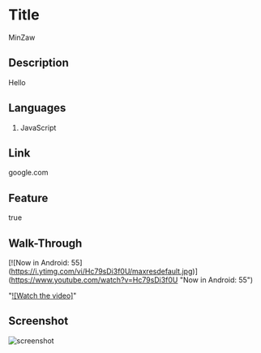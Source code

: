 # Title

MinZaw

## Description

Hello

## Languages

1. JavaScript<br>

## Link

google.com

## Feature

true

## Walk-Through

[![Now in Android: 55]
(https://i.ytimg.com/vi/Hc79sDi3f0U/maxresdefault.jpg)]
(https://www.youtube.com/watch?v=Hc79sDi3f0U "Now in Android: 55")

"[![Watch the video]](https://www.youtube.com/watch?v=HUBNt18RFbo)"

## Screenshot

![screenshot](https://github.com/Minmaung0307/professional-readme_generator/blob/30757d803f7e6c5da736378a603a6747abc466f7/images/readme.png)
